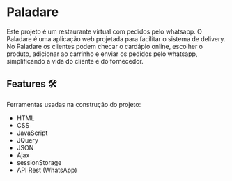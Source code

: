 # Paladare
Este projeto é um restaurante virtual com pedidos pelo whatsapp. O Paladare é uma aplicação web projetada para facilitar o sistema de delivery. No Paladare os clientes podem checar o cardápio online, escolher o produto, adicionar ao carrinho e enviar os pedidos pelo whatsapp, simplificando a vida do cliente e do fornecedor.

## Features :hammer_and_wrench:
Ferramentas usadas na construção do projeto:
- HTML
- CSS
- JavaScript
- JQuery
- JSON
- Ajax
- sessionStorage
- API Rest (WhatsApp)
